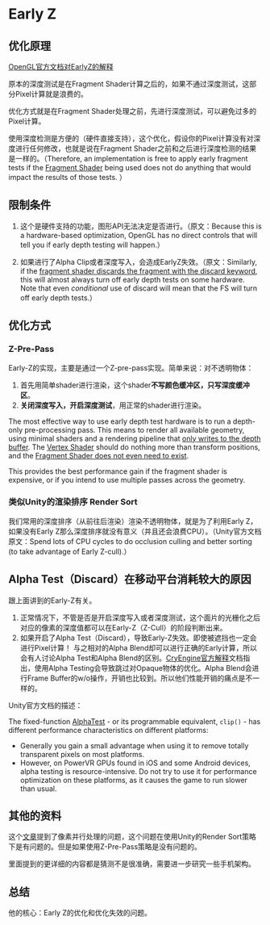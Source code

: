 # Early Z

## 优化原理

[OpenGL官方文档对EarlyZ的解释](https://www.khronos.org/opengl/wiki/Early_Fragment_Test)

原本的深度测试是在Fragment Shader计算之后的，如果不通过深度测试，这部分Pixel计算就是浪费的。

优化方式就是在Fragment Shader处理之前，先进行深度测试，可以避免过多的Pixel计算。

使用深度检测是方便的（硬件直接支持），这个优化，假设你的Pixel计算没有对深度进行任何修改，也就是说在Fragment Shader之前和之后进行深度检测的结果是一样的。（Therefore, an implementation is free to apply early fragment tests if the [Fragment Shader](https://www.khronos.org/opengl/wiki/Fragment_Shader) being used does not do anything that would impact the results of those tests. ）



## 限制条件

1.  这个是硬件支持的功能，图形API无法决定是否进行。（原文：Because this is a hardware-based optimization, OpenGL has no direct controls that will tell you if early depth testing will happen.）

2.  如果进行了Alpha Clip或者深度写入，会造成EarlyZ失效。（原文：Similarly, if the [fragment shader discards the fragment with the discard keyword](https://www.khronos.org/opengl/wiki/Fragment_Shader#Special_operations), this will almost always turn off early depth tests on some hardware. Note that even *conditional* use of discard will mean that the FS will turn off early depth tests.）

## 优化方式

### Z-Pre-Pass

Early-Z的实现，主要是通过一个Z-pre-pass实现。简单来说：对不透明物体：

1.  首先用简单shader进行渲染，这个shader**不写颜色缓冲区，只写深度缓冲区**。
2.  **关闭深度写入，开启深度测试**，用正常的shader进行渲染。

The most effective way to use early depth test hardware is to run a depth-only pre-processing pass. This means to render all available geometry, using minimal shaders and a rendering pipeline that [only writes to the depth buffer](https://www.khronos.org/opengl/wiki/Write_Mask). The [Vertex Shader](https://www.khronos.org/opengl/wiki/Vertex_Shader) should do nothing more than transform positions, and the [Fragment Shader does not even need to exist](https://www.khronos.org/opengl/wiki/Fragment_Shader#Optional).

This provides the best performance gain if the fragment shader is expensive, or if you intend to use multiple passes across the geometry.

### 类似Unity的渲染排序 Render Sort

我们常用的深度排序（从前往后渲染）渲染不透明物体，就是为了利用Early Z，如果没有Early Z那么深度排序就没有意义（并且还会浪费CPU）。（Unity官方文档原文：Spend lots of CPU cycles to do occlusion culling and better sorting (to take advantage of Early Z-cull).）

## **Alpha Test（Discard）在移动平台消耗较大的原因**

跟上面讲到的Early-Z有关。

1.  正常情况下，不管是否是开启深度写入或者深度测试，这个面片的光栅化之后对应的像素的深度值都可以在Early-Z（Z-Cull）的阶段判断出来。
2.  如果开启了Alpha Test（Discard），导致Early-Z失效。即使被遮挡也一定会进行Pixel计算！ 与之相对的Alpha Blend却可以进行正确的Early计算，所以会有人讨论Alpha Test和Alpha Blend的区别。[CryEngine官方解释](https://docs.cryengine.com/display/SDKDOC2/Rendering+Performance+Guidelines)文档指出，使用Alpha Testing会导致跳过对Opaque物体的优化。Alpha Blend会进行Frame Buffer的w/o操作，开销也比较到。所以他们性能开销的痛点是不一样的。

Unity官方文档的描述：

The fixed-function [AlphaTest](https://docs.unity3d.com/Manual//SL-AlphaTest.html) - or its programmable equivalent, `clip()` - has different performance characteristics on different platforms:

-   Generally you gain a small advantage when using it to remove totally transparent pixels on most platforms.
-   However, on PowerVR GPUs found in iOS and some Android devices, alpha testing is resource-intensive. Do not try to use it for performance optimization on these platforms, as it causes the game to run slower than usual.

## 其他的资料

这个[文章](https://zhuanlan.zhihu.com/p/33127345)提到了像素并行处理的问题，这个问题在使用Unity的Render Sort策略下是有问题的。但是如果使用Z-Pre-Pass策略是没有问题的。

里面提到的更详细的内容都是猜测不是很准确，需要进一步研究一些手机架构。

## 总结

他的核心：Early Z的优化和优化失效的问题。































​	